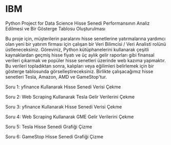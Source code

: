 # IBM
Python Project for Data Science
Hisse Senedi Performansının Analiz Edilmesi ve Bir Gösterge Tablosu Oluşturulması

Bu proje için, müşterilerin paralarını hisse senetlerine yatırmalarına yardımcı olan yeni bir yatırım firması için çalışan bir Veri Bilimcisi / Veri Analisti rolünü üstleneceksiniz. Göreviniz, Python kütüphanelerini kullanarak çeşitli kaynaklardan geçmiş hisse fiyatı ve üç aylık gelir raporları gibi finansal verileri çıkarmak ve popüler hisse senetleri üzerinde web kazıma yapmaktır. Bu verileri topladıktan sonra, kalıpları veya eğilimleri belirlemek için bir gösterge tablosunda görselleştireceksiniz. Birlikte çalışacağımız hisse senetleri Tesla, Amazon, AMD ve GameStop'tur.

Soru 1: yfinance Kullanarak Hisse Senedi Verisi Çekme

Soru 2: Web Scraping Kullanarak Tesla Gelir Verilerini Çekme

Soru 3: yfinance Kullanarak Hisse Senedi Verisi Çekme

Soru 4: Web Scraping Kullanarak GME Gelir Verilerini Çekme

Soru 5: Tesla Hisse Senedi Grafiği Çizme

Soru 6: GameStop Hisse Senedi Grafiği Çizme
